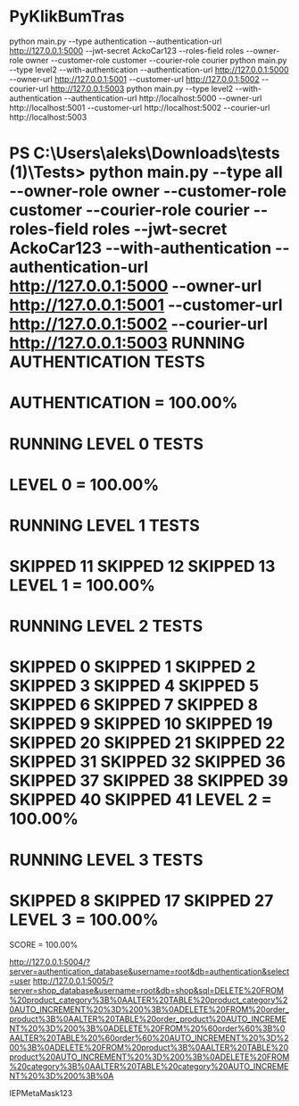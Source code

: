 # PyKlikBumTras

python main.py --type authentication --authentication-url http://127.0.0.1:5000 --jwt-secret AckoCar123 --roles-field roles --owner-role owner --customer-role customer --courier-role courier
python main.py --type level2 --with-authentication --authentication-url http://127.0.0.1:5000 --owner-url http://127.0.0.1:5001 --customer-url http://127.0.0.1:5002 --courier-url http://127.0.0.1:5003
python main.py --type level2 --with-authentication --authentication-url http://localhost:5000 --owner-url http://localhost:5001 --customer-url http://localhost:5002 --courier-url http://localhost:5003


PS C:\Users\aleks\Downloads\tests (1)\Tests> python main.py --type all --owner-role owner --customer-role customer --courier-role courier --roles-field roles --jwt-secret AckoCar123 --with-authentication --authentication-url http://127.0.0.1:5000 --owner-url http://127.0.0.1:5001 --customer-url http://127.0.0.1:5002 --courier-url http://127.0.0.1:5003
RUNNING AUTHENTICATION TESTS
==============================
AUTHENTICATION = 100.00%
==============================
RUNNING LEVEL 0 TESTS
==============================
LEVEL 0 = 100.00%
==============================
RUNNING LEVEL 1 TESTS
==============================
SKIPPED 11
SKIPPED 12
SKIPPED 13
LEVEL 1 = 100.00%
==============================
RUNNING LEVEL 2 TESTS
==============================
SKIPPED 0
SKIPPED 1
SKIPPED 2
SKIPPED 3
SKIPPED 4
SKIPPED 5
SKIPPED 6
SKIPPED 7
SKIPPED 8
SKIPPED 9
SKIPPED 10
SKIPPED 19
SKIPPED 20
SKIPPED 21
SKIPPED 22
SKIPPED 31
SKIPPED 32
SKIPPED 36
SKIPPED 37
SKIPPED 38
SKIPPED 39
SKIPPED 40
SKIPPED 41
LEVEL 2 = 100.00%
==============================
RUNNING LEVEL 3 TESTS
==============================
SKIPPED 8
SKIPPED 17
SKIPPED 27
LEVEL 3 = 100.00%
==============================
SCORE = 100.00%


http://127.0.0.1:5004/?server=authentication_database&username=root&db=authentication&select=user
http://127.0.0.1:5005/?server=shop_database&username=root&db=shop&sql=DELETE%20FROM%20product_category%3B%0AALTER%20TABLE%20product_category%20AUTO_INCREMENT%20%3D%200%3B%0ADELETE%20FROM%20order_product%3B%0AALTER%20TABLE%20order_product%20AUTO_INCREMENT%20%3D%200%3B%0ADELETE%20FROM%20%60order%60%3B%0AALTER%20TABLE%20%60order%60%20AUTO_INCREMENT%20%3D%200%3B%0ADELETE%20FROM%20product%3B%0AALTER%20TABLE%20product%20AUTO_INCREMENT%20%3D%200%3B%0ADELETE%20FROM%20category%3B%0AALTER%20TABLE%20category%20AUTO_INCREMENT%20%3D%200%3B%0A

IEPMetaMask123